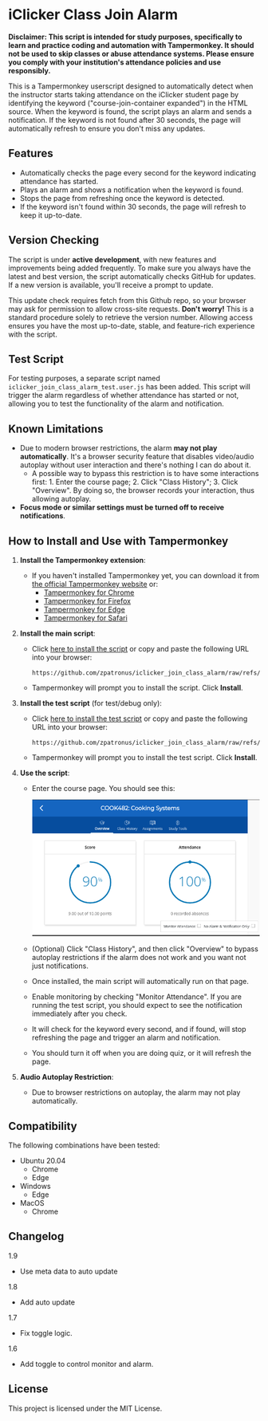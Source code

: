 # iClicker Class Join Alarm

**Disclaimer: This script is intended for study purposes, specifically to learn and practice coding and automation with Tampermonkey. It should not be used to skip classes or abuse attendance systems. Please ensure you comply with your institution's attendance policies and use responsibly.**

This is a Tampermonkey userscript designed to automatically detect when the instructor starts taking attendance on the iClicker student page by identifying the keyword ("course-join-container expanded") in the HTML source. When the keyword is found, the script plays an alarm and sends a notification. If the keyword is not found after 30 seconds, the page will automatically refresh to ensure you don't miss any updates.

## Features

- Automatically checks the page every second for the keyword indicating attendance has started.
- Plays an alarm and shows a notification when the keyword is found.
- Stops the page from refreshing once the keyword is detected.
- If the keyword isn't found within 30 seconds, the page will refresh to keep it up-to-date.

## Version Checking

The script is under **active development**, with new features and improvements being added frequently. To make sure you always have the latest and best version, the script automatically checks GitHub for updates. If a new version is available, you'll receive a prompt to update.

This update check requires fetch from this Github repo, so your browser may ask for permission to allow cross-site requests. **Don't worry!** This is a standard procedure solely to retrieve the version number. Allowing access ensures you have the most up-to-date, stable, and feature-rich experience with the script.

## Test Script

For testing purposes, a separate script named `iclicker_join_class_alarm_test.user.js` has been added. This script will trigger the alarm regardless of whether attendance has started or not, allowing you to test the functionality of the alarm and notification.

## Known Limitations

- Due to modern browser restrictions, the alarm **may not play automatically**. It's a browser security feature that disables video/audio autoplay without user interaction and there's nothing I can do about it.
  - A possible way to bypass this restriction is to have some interactions first: 1. Enter the course page; 2. Click "Class History"; 3. Click "Overview". By doing so, the browser records your interaction, thus allowing autoplay.
- **Focus mode or similar settings must be turned off to receive notifications**.

## How to Install and Use with Tampermonkey

1. **Install the Tampermonkey extension**:
   - If you haven't installed Tampermonkey yet, you can download it from [the official Tampermonkey website](https://www.tampermonkey.net/) or:
     - [Tampermonkey for Chrome](https://chromewebstore.google.com/detail/tampermonkey/dhdgffkkebhmkfjojejmpbldmpobfkfo)
     - [Tampermonkey for Firefox](https://addons.mozilla.org/en-US/firefox/addon/tampermonkey/)
     - [Tampermonkey for Edge](https://microsoftedge.microsoft.com/addons/detail/iikmkjmpaadaobahmlepeloendndfphd)
     - [Tampermonkey for Safari](https://apps.apple.com/us/app/tampermonkey/id1482490089)

2. **Install the main script**:
   - Click [here to install the script](https://github.com/zpatronus/iclicker_join_class_alarm/raw/refs/heads/main/iclicker_join_class_alarm.user.js) or copy and paste the following URL into your browser:

     ```
     https://github.com/zpatronus/iclicker_join_class_alarm/raw/refs/heads/main/iclicker_join_class_alarm.user.js
     ```

   - Tampermonkey will prompt you to install the script. Click **Install**.

3. **Install the test script** (for test/debug only):
   - Click [here to install the test script](https://github.com/zpatronus/iclicker_join_class_alarm/raw/refs/heads/main/iclicker_join_class_alarm_test.user.js) or copy and paste the following URL into your browser:

     ```
     https://github.com/zpatronus/iclicker_join_class_alarm/raw/refs/heads/main/iclicker_join_class_alarm_test.user.js
     ```

   - Tampermonkey will prompt you to install the test script. Click **Install**.

4. **Use the script**:

   - Enter the course page. You should see this:

     ![](./README.assets/image.png)

   - (Optional) Click "Class History", and then click "Overview" to bypass autoplay restrictions if the alarm does not work and you want not just notifications.
   - Once installed, the main script will automatically run on that page.
   - Enable monitoring by checking "Monitor Attendance". If you are running the test script, you should expect to see the notification immediately after you check.
   - It will check for the keyword every second, and if found, will stop refreshing the page and trigger an alarm and notification.
   - You should turn it off when you are doing quiz, or it will refresh the page.

5. **Audio Autoplay Restriction**:
   - Due to browser restrictions on autoplay, the alarm may not play automatically.

## Compatibility

The following combinations have been tested:

- Ubuntu 20.04
  - Chrome
  - Edge
- Windows
  - Edge
- MacOS
  - Chrome

## Changelog

1.9

- Use meta data to auto update

1.8

- Add auto update

1.7

- Fix toggle logic.

1.6

- Add toggle to control monitor and alarm.

## License

This project is licensed under the MIT License.
